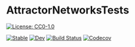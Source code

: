 # AttractorNetworksTests

[![License: CC0-1.0](https://img.shields.io/badge/License-CC0%201.0-lightgrey.svg)](http://creativecommons.org/publicdomain/zero/1.0/)

[![Stable](https://img.shields.io/badge/docs-stable-blue.svg)](https://dylanfesta.github.io/AttractorNetworksTests.jl/stable)
[![Dev](https://img.shields.io/badge/docs-dev-blue.svg)](https://dylanfesta.github.io/AttractorNetworksTests.jl/dev)
[![Build Status](https://travis-ci.com/dylanfesta/AttractorNetworksTests.jl.svg?branch=master)](https://travis-ci.com/dylanfesta/AttractorNetworksTests.jl)
[![Codecov](https://codecov.io/gh/dylanfesta/AttractorNetworksTests.jl/branch/master/graph/badge.svg)](https://codecov.io/gh/dylanfesta/AttractorNetworksTests.jl)
